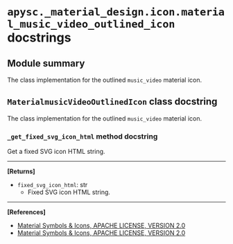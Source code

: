 # `apysc._material_design.icon.material_music_video_outlined_icon` docstrings

## Module summary

The class implementation for the outlined `music_video` material icon.

## `MaterialmusicVideoOutlinedIcon` class docstring

The class implementation for the outlined `music_video` material icon.

### `_get_fixed_svg_icon_html` method docstring

Get a fixed SVG icon HTML string.<hr>

**[Returns]**

- `fixed_svg_icon_html`: str
  - Fixed SVG icon HTML string.

<hr>

**[References]**

- [Material Symbols & Icons, APACHE LICENSE, VERSION 2.0](https://fonts.google.com/icons?icon.size=24&icon.color=%23e8eaed)
- [Material Symbols & Icons, APACHE LICENSE, VERSION 2.0](https://www.apache.org/licenses/LICENSE-2.0.html)